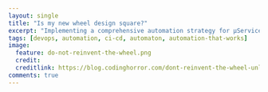 ```yaml
---
layout: single
title: "Is my new wheel design square?"
excerpt: "Implementing a comprehensive automation strategy for µServices Architecture based application is like re-inventing the wheel, despite the fact that there are so many wheels out there. But nothing fits your exotic new car."
tags: [devops, automation, ci-cd, automaton, automation-that-works]
image:
  feature: do-not-reinvent-the-wheel.png
  credit: 
  creditlink: https://blog.codinghorror.com/dont-reinvent-the-wheel-unless-you-plan-on-learning-more-about-wheels/
comments: true
---
```

